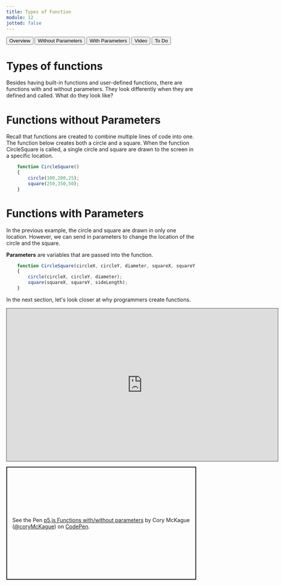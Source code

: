 ```yaml
---
title: Types of Function
module: 12
jotted: false
---
```


<div class="tab">
    <button class="tablinks active" onclick="openTab(event, 'Overview')">Overview</button>
    <button class="tablinks" onclick="openTab(event, 'WOParameters')">Without Parameters</button>
    <button class="tablinks" onclick="openTab(event, 'WParameters')">With Parameters</button>
      <button class="tablinks" onclick="openTab(event, 'Video')">Video</button>
    <button class="tablinks" onclick="openTab(event, 'ToDo')">To Do</button>
   
    
</div>

<div id="Overview" class="tabcontent" style="display:block">
<div class="tabhtml" markdown="1">

# Types of functions

Besides having built-in functions and user-defined functions, there are functions with and without parameters.  They look differently when they are defined and called.   What do they look like?

</div>
</div>
<div id="WOParameters" class="tabcontent" >
<div class="tabhtml" markdown="1">

# Functions without Parameters

Recall that functions are created to combine multiple lines of code into one.  The function below creates both a circle and a square. When the function CircleSquare is called, a single circle and square are drawn to the screen in a specific location.

```js
    function CircleSquare()
    {
        circle(100,200,25);
        square(250,350,50);
    }

```
</div>
</div>
<div id="WParameters" class="tabcontent" >
<div class="tabhtml" markdown="1">

# Functions with Parameters

In the previous example, the circle and square are drawn in only one location. However, we can send in parameters to change the location of the circle and the square.

**Parameters** are variables that are passed into the function.

```js
    function CircleSquare(circleX, circleY, diameter, squareX, squareY, sideLength)
    {
        circle(circleX, circleY, diameter);
        square(squareX, squareY, sideLength);
    }
```

In the next section, let's look closer at why programmers create functions.
</div>
</div>
<div id="Video" class="tabcontent">

<div class="tabhtml" markdown="1">

<div class="embed-responsive embed-responsive-16by9"><iframe src="https://umontana.hosted.panopto.com/Panopto/Pages/Embed.aspx?id=a1665712-e031-4c6f-b86e-b12601552fd2&autoplay=false&offerviewer=true&showtitle=false&showbrand=true&captions=false&interactivity=none" height="405" width="720" style="border: 1px solid #464646;" allowfullscreen allow="autoplay" aria-label="Panopto Embedded Video Player"></iframe></div>
</div>
</div>
<div id="ToDo" class="tabcontent" >
<p class="codepen" data-height="600" data-theme-id="dark" data-default-tab="js,result" data-slug-hash="porxmXB" data-editable="true" data-user="coryMcKague" style="height: 300px; box-sizing: border-box; display: flex; align-items: center; justify-content: center; border: 2px solid; margin: 1em 0; padding: 1em;">
  <span>See the Pen <a href="https://codepen.io/coryMcKague/pen/ZEZYbxp">
  p5.js Functions with/without parameters</a> by Cory McKague (<a href="https://codepen.io/coryMcKague">@coryMcKague</a>)
  on <a href="https://codepen.io">CodePen</a>.</span>
</p>
<script async src="https://cpwebassets.codepen.io/assets/embed/ei.js"></script>
</div>